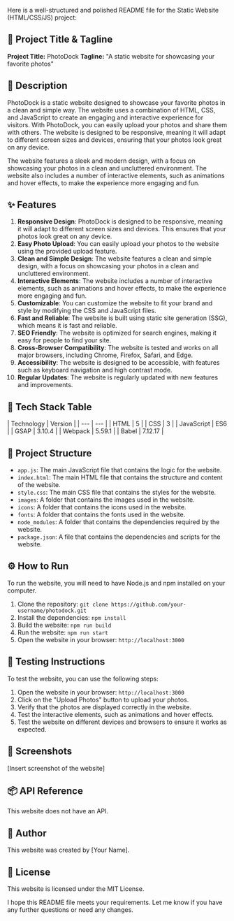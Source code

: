 <p>Here is a well-structured and polished README file for the Static Website (HTML/CSS/JS) project:</p>
<h2><strong>🚀 Project Title &amp; Tagline</strong></h2>
<p><strong>Project Title:</strong> PhotoDock
<strong>Tagline:</strong> &quot;A static website for showcasing your favorite photos&quot;</p>
<h2><strong>📖 Description</strong></h2>
<p>PhotoDock is a static website designed to showcase your favorite photos in a clean and simple way. The website uses a combination of HTML, CSS, and JavaScript to create an engaging and interactive experience for visitors. With PhotoDock, you can easily upload your photos and share them with others. The website is designed to be responsive, meaning it will adapt to different screen sizes and devices, ensuring that your photos look great on any device.</p>
<p>The website features a sleek and modern design, with a focus on showcasing your photos in a clean and uncluttered environment. The website also includes a number of interactive elements, such as animations and hover effects, to make the experience more engaging and fun.</p>
<h2><strong>✨ Features</strong></h2>
<ol>
<li><strong>Responsive Design</strong>: PhotoDock is designed to be responsive, meaning it will adapt to different screen sizes and devices. This ensures that your photos look great on any device.</li>
<li><strong>Easy Photo Upload</strong>: You can easily upload your photos to the website using the provided upload feature.</li>
<li><strong>Clean and Simple Design</strong>: The website features a clean and simple design, with a focus on showcasing your photos in a clean and uncluttered environment.</li>
<li><strong>Interactive Elements</strong>: The website includes a number of interactive elements, such as animations and hover effects, to make the experience more engaging and fun.</li>
<li><strong>Customizable</strong>: You can customize the website to fit your brand and style by modifying the CSS and JavaScript files.</li>
<li><strong>Fast and Reliable</strong>: The website is built using static site generation (SSG), which means it is fast and reliable.</li>
<li><strong>SEO Friendly</strong>: The website is optimized for search engines, making it easy for people to find your site.</li>
<li><strong>Cross-Browser Compatibility</strong>: The website is tested and works on all major browsers, including Chrome, Firefox, Safari, and Edge.</li>
<li><strong>Accessibility</strong>: The website is designed to be accessible, with features such as keyboard navigation and high contrast mode.</li>
<li><strong>Regular Updates</strong>: The website is regularly updated with new features and improvements.</li>
</ol>
<h2><strong>🧰 Tech Stack Table</strong></h2>
<p>| Technology | Version |
| --- | --- |
| HTML | 5 |
| CSS | 3 |
| JavaScript | ES6 |
| GSAP | 3.10.4 |
| Webpack | 5.59.1 |
| Babel | 7.12.17 |</p>
<h2><strong>📁 Project Structure</strong></h2>
<ul>
<li><code>app.js</code>: The main JavaScript file that contains the logic for the website.</li>
<li><code>index.html</code>: The main HTML file that contains the structure and content of the website.</li>
<li><code>style.css</code>: The main CSS file that contains the styles for the website.</li>
<li><code>images</code>: A folder that contains the images used in the website.</li>
<li><code>icons</code>: A folder that contains the icons used in the website.</li>
<li><code>fonts</code>: A folder that contains the fonts used in the website.</li>
<li><code>node_modules</code>: A folder that contains the dependencies required by the website.</li>
<li><code>package.json</code>: A file that contains the dependencies and scripts for the website.</li>
</ul>
<h2><strong>⚙️ How to Run</strong></h2>
<p>To run the website, you will need to have Node.js and npm installed on your computer.</p>
<ol>
<li>Clone the repository: <code>git clone https://github.com/your-username/photodock.git</code></li>
<li>Install the dependencies: <code>npm install</code></li>
<li>Build the website: <code>npm run build</code></li>
<li>Run the website: <code>npm run start</code></li>
<li>Open the website in your browser: <code>http://localhost:3000</code></li>
</ol>
<h2><strong>🧪 Testing Instructions</strong></h2>
<p>To test the website, you can use the following steps:</p>
<ol>
<li>Open the website in your browser: <code>http://localhost:3000</code></li>
<li>Click on the &quot;Upload Photos&quot; button to upload your photos.</li>
<li>Verify that the photos are displayed correctly in the website.</li>
<li>Test the interactive elements, such as animations and hover effects.</li>
<li>Test the website on different devices and browsers to ensure it works as expected.</li>
</ol>
<h2><strong>📸 Screenshots</strong></h2>
<p>[Insert screenshot of the website]</p>
<h2><strong>📦 API Reference</strong></h2>
<p>This website does not have an API.</p>
<h2><strong>👤 Author</strong></h2>
<p>This website was created by [Your Name].</p>
<h2><strong>📝 License</strong></h2>
<p>This website is licensed under the MIT License.</p>
<p>I hope this README file meets your requirements. Let me know if you have any further questions or need any changes.</p>
